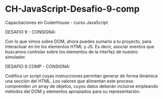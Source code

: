 # CH-JavaScript-Desafio-9-comp
Capacitaciones en CoderHouse - curso JavaScript

DESAFIO 9 - CONSIGNA:

Con lo que vimos sobre DOM, ahora puedes sumarlo a tu proyecto, para interactuar en tre los elementos HTML y JS. Es decir, asociar eventos que buscamos controlar sobre los elementos
de la interfaz de nuestro simulador.

DESAFIO 9 COMP - CONSIGNA:

Codifica un script cuyas instrucciones permitan generar de forma dinámica una sección del HTML. Los valores que alimentan este proceso comprenden un array de objetos, cuyos datos
deberán incluirse empleando métodos del DOM y elementos apropiados para su representación.

